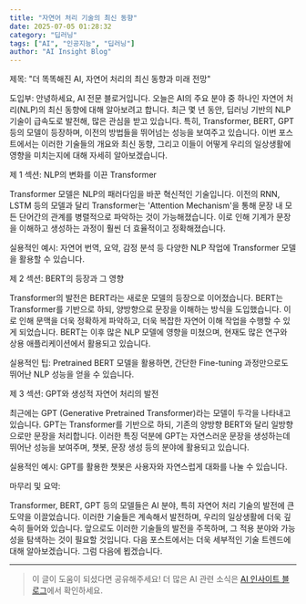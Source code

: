 ```yaml
---
title: "자연어 처리 기술의 최신 동향"
date: 2025-07-05 01:28:32
category: "딥러닝"
tags: ["AI", "인공지능", "딥러닝"]
author: "AI Insight Blog"
---
```


제목: "더 똑똑해진 AI, 자연어 처리의 최신 동향과 미래 전망"

도입부:
안녕하세요, AI 전문 블로거입니다. 오늘은 AI의 주요 분야 중 하나인 자연어 처리(NLP)의 최신 동향에 대해 알아보려고 합니다. 최근 몇 년 동안, 딥러닝 기반의 NLP 기술이 급속도로 발전해, 많은 관심을 받고 있습니다. 특히, Transformer, BERT, GPT 등의 모델이 등장하며, 이전의 방법들을 뛰어넘는 성능을 보여주고 있습니다. 이번 포스트에서는 이러한 기술들의 개요와 최신 동향, 그리고 이들이 어떻게 우리의 일상생활에 영향을 미치는지에 대해 자세히 알아보겠습니다.

제 1 섹션: NLP의 변화를 이끈 Transformer

Transformer 모델은 NLP의 패러다임을 바꾼 혁신적인 기술입니다. 이전의 RNN, LSTM 등의 모델과 달리 Transformer는 'Attention Mechanism'을 통해 문장 내 모든 단어간의 관계를 병렬적으로 파악하는 것이 가능해졌습니다. 이로 인해 기계가 문장을 이해하고 생성하는 과정이 훨씬 더 효율적이고 정확해졌습니다.

실용적인 예시: 자연어 번역, 요약, 감정 분석 등 다양한 NLP 작업에 Transformer 모델을 활용할 수 있습니다.

제 2 섹션: BERT의 등장과 그 영향

Transformer의 발전은 BERT라는 새로운 모델의 등장으로 이어졌습니다. BERT는 Transformer를 기반으로 하되, 양방향으로 문장을 이해하는 방식을 도입했습니다. 이로 인해 문맥을 더욱 정확하게 파악하고, 더욱 복잡한 자연어 이해 작업을 수행할 수 있게 되었습니다. BERT는 이후 많은 NLP 모델에 영향을 미쳤으며, 현재도 많은 연구와 상용 애플리케이션에서 활용되고 있습니다.

실용적인 팁: Pretrained BERT 모델을 활용하면, 간단한 Fine-tuning 과정만으로도 뛰어난 NLP 성능을 얻을 수 있습니다.

제 3 섹션: GPT와 생성적 자연어 처리의 발전

최근에는 GPT (Generative Pretrained Transformer)라는 모델이 두각을 나타내고 있습니다. GPT는 Transformer를 기반으로 하되, 기존의 양방향 BERT와 달리 일방향으로만 문장을 처리합니다. 이러한 특징 덕분에 GPT는 자연스러운 문장을 생성하는데 뛰어난 성능을 보여주며, 챗봇, 문장 생성 등의 분야에 활용되고 있습니다.

실용적인 예시: GPT를 활용한 챗봇은 사용자와 자연스럽게 대화를 나눌 수 있습니다.

마무리 및 요약:

Transformer, BERT, GPT 등의 모델들은 AI 분야, 특히 자연어 처리 기술의 발전에 큰 도약을 이끌었습니다. 이러한 기술들은 계속해서 발전하며, 우리의 일상생활에 더욱 깊숙히 들어와 있습니다. 앞으로도 이러한 기술들의 발전을 주목하며, 그 적용 분야와 가능성을 탐색하는 것이 필요할 것입니다. 다음 포스트에서는 더욱 세부적인 기술 트렌드에 대해 알아보겠습니다. 그럼 다음에 뵙겠습니다.

---

> 이 글이 도움이 되셨다면 공유해주세요! 
> 더 많은 AI 관련 소식은 [AI 인사이트 블로그](https://tonyhwang1004.github.io/ai-insight-blog)에서 확인하세요.
